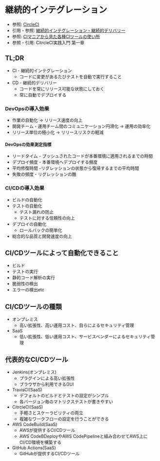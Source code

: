 # 継続的インテグレーション
- 参照: [CircleCI](https://circleci.com/docs/ja/2.0/about-circleci/#section=welcome)
- 引用・参照: [継続的インテグレーション・継続的デリバリー](https://knowledge.sakura.ad.jp/13251/])
- 参照: [CIマニアから見た各種CIツールの使い所](https://sue445.hatenablog.com/entry/2018/12/07/114638)
- 参照・引用: CitrcleCI実践入門 第一章

## TL;DR
- CI - 継続的インテグレーション
  - コードに変更があるたびテストを自動で実行すること
- CD - 継続的デリバリー
  - コードを常にリリース可能な状態にしておく
  - 常に自動でデプロイする

### DevOpsの導入効果
- 作業の自動化 -> リリース速度の向上
- 開発チーム - 運用チーム間のコミュニケーション円滑化 -> 運用の効率化
- リリース単位の極小化 -> リリースリスクの軽減

#### DevOpsの効果測定指標
- リードタイム - プッシュされたコードが本番環境に適用されるまでの時間
- デプロイ頻度 - 本番環境へデプロイする頻度
- 平均修復時間 -リグレッションの状態から復帰するまでの平均時間
- 失敗の頻度 - リグレッションの酷

### CI/CDの導入効果
- ビルドの自動化
- テストの自動化
  - テスト漏れの防止
  - テストに対する信頼性の向上
- デプロイの自動化
  - ロールバックの簡単化
- 総合的な品質と開発速度の向上

## CI/CDツールによって自動化できること
- ビルド
- テストの実行
- 静的コード解析の実行
- 脆弱性の検出
- エラーの検出etc

## CI/CDツールの種類
- オンプレミス
  - 高い拡張性、高い運用コスト、自らによるセキュリティ管理
- SaaS
  - 低い拡張性、低い運用コスト、サービスベンダーによるセキュリティ管理

## 代表的なCI/CDツール
- Jenkins(オンプレミス)
  - プラグインによる高い拡張性
  - ブラウザから利用できるGUI
- TravisCI(SaaS)
  - デフォルトのビルドとテストの設定がシンプル
  - 各バージョン毎のマトリクステストが書きやすい
- CitrcleCI(SaaS)
  - 手軽さとスケーラビリティの両立
  - 複雑なワークフローの設定を行うことができる
- AWS CodeBuild(SaaS)
  - AWSが提供するCI/CDツール
  - AWS CodeBDeployやAWS CodePipelineと組み合わせてAWS上にCI/CD環境を構築する
- GitHub Actions(SaaS)
  - GitHubが提供するCI/CDツール
